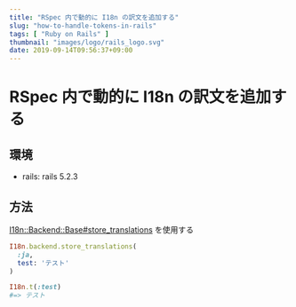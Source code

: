 ```yaml
---
title: "RSpec 内で動的に I18n の訳文を追加する"
slug: "how-to-handle-tokens-in-rails"
tags: [ "Ruby on Rails" ]
thumbnail: "images/logo/rails_logo.svg"
date: 2019-09-14T09:56:37+09:00
---
```


# RSpec 内で動的に I18n の訳文を追加する

## 環境

* rails: rails 5.2.3

## 方法

[I18n::Backend::Base#store_translations](https://www.rubydoc.info/github/svenfuchs/i18n/I18n/Backend/Base:store_translations) を使用する

```rb
I18n.backend.store_translations(
  :ja,
  test: 'テスト'
)

I18n.t(:test)
#=> テスト
```
